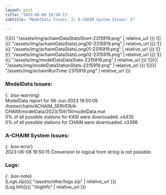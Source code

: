 ```yaml
---
layout: post
title: "2023-06-08 19:50:21"
subtitle: "ModelData Issues: 2; A-CHAIM System Issues: 1"

---
```


![]({{ "/assets/img/achaimDataStatsShort-2315919.png" | relative_url }})
![]({{ "/assets/img/achaimDataStatsLong00-2315919.png" | relative_url }})
![]({{ "/assets/img/achaimDataStatsLong01-2315919.png" | relative_url }})
![]({{ "/assets/img/achaimDataStatsLong02-2315919.png" | relative_url }})
![]({{ "/assets/img/modelDataDataStats-2315919.png" | relative_url }})
![]({{ "/assets/img/modelDataStationStats-2315919.png" | relative_url }})
![]({{ "/assets/img/achaimRunTime-2315919.png" | relative_url }})


### ModelData Issues:  
  
{: .box-warning}  
 ModelData report for 08-Jun-2023 19:50:08   
 /home/chaim/ACHAIM_SERVER/A-CHAIM/modelData/2023/159/19/modelData.mat   
 0% of all possible stations for KASI were downloaded. x4435   
 0% of all possible stations for CHAIN were downloaded. x3396   
  
### A-CHAIM System Issues:  
  
{: .box-error}  
2023-06-08 19:50:15 Conversion to logical from string is not possible.  

### Logs:  
  
{: .box-note}  
[Logs.zip]({{ "/assets/other/logs.zip" | relative_url }})  
[Log Info]({{ "/logInfo" | relative_url }})  
